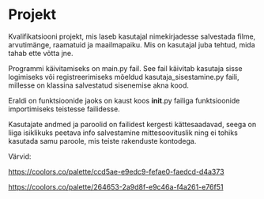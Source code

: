 # Projekt
Kvalifikatsiooni projekt, mis laseb kasutajal nimekirjadesse salvestada filme, arvutimänge, raamatuid ja maailmapaiku.
Mis on kasutajal juba tehtud, mida tahab ette võtta jne.

Programmi käivitamiseks on main.py fail.
See fail käivitab kasutaja sisse logimiseks või registreerimiseks mõeldud kasutaja_sisestamine.py faili, millesse on
klassina salvestatud sisenemise akna kood.

Eraldi on funktsioonide jaoks on kaust koos __init__.py failiga funktsioonide importimiseks teistesse failidesse.

Kasutajate andmed ja paroolid on failidest kergesti kättesaadavad, seega on liiga isiklikuks peetava info salvestamine
mittesoovituslik ning ei tohiks kasutada samu paroole, mis teiste rakenduste kontodega.

Värvid:

https://coolors.co/palette/ccd5ae-e9edc9-fefae0-faedcd-d4a373

https://coolors.co/palette/264653-2a9d8f-e9c46a-f4a261-e76f51
